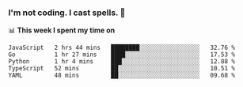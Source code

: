 ### I'm not coding. I cast spells. 🎩

📊 **This week I spent my time on**
<!--START_SECTION:waka-->
```text
JavaScript   2 hrs 44 mins   ████████░░░░░░░░░░░░░░░░░   32.76 % 
Go           1 hr 27 mins    ████░░░░░░░░░░░░░░░░░░░░░   17.53 % 
Python       1 hr 4 mins     ███░░░░░░░░░░░░░░░░░░░░░░   12.88 % 
TypeScript   52 mins         ██░░░░░░░░░░░░░░░░░░░░░░░   10.51 % 
YAML         48 mins         ██░░░░░░░░░░░░░░░░░░░░░░░   09.68 %
```
<!--END_SECTION:waka-->
